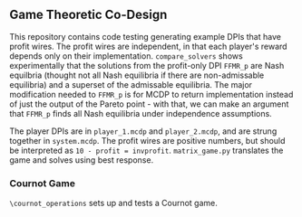 ## Game Theoretic Co-Design

This repository contains code testing generating example DPIs that have profit wires. The profit wires are independent, in that each player's reward depends only on their implementation. `compare_solvers` shows experimentally that the solutions from the profit-only DPI `FFMR_p` are Nash equilbria (thought not all Nash equilibria if there are non-admissable equilibria) and a superset of the admissable equilibria. The major modification needed to `FFMR_p` is for MCDP to return implementation instead of just the output of the Pareto point - with that, we can make an argument that `FFMR_p` finds all Nash equilibria under independence assumptions.

The player DPIs are in `player_1.mcdp` and `player_2.mcdp`, and are strung together in `system.mcdp`. The profit wires are positive numbers, but should be interpreted as `10 - profit = invprofit`. `matrix_game.py` translates the game and solves using best response.


### Cournot Game

`\cournot_operations` sets up and tests a Cournot game.